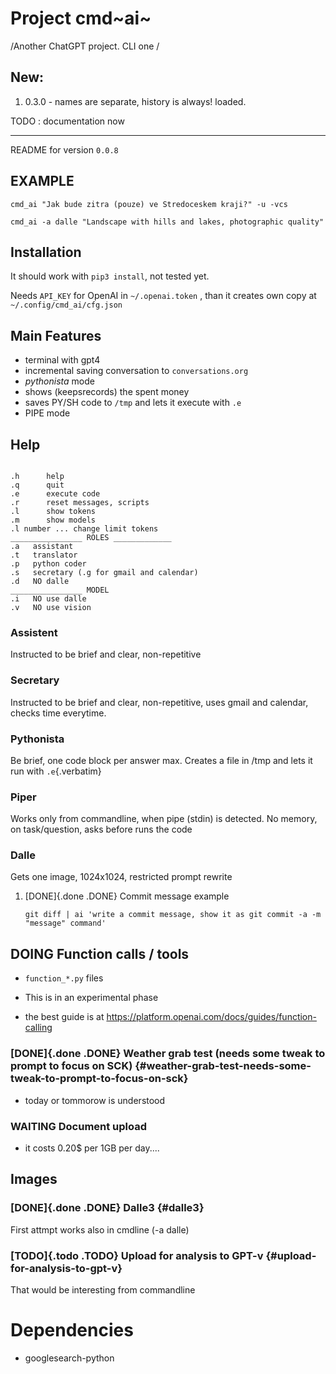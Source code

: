 # Project cmd~ai~

/Another ChatGPT project. CLI one /

## New:

1.  0.3.0 - names are separate, history is always! loaded.

TODO : documentation now

------------------------------------------------------------------------

README for version `0.0.8`

## EXAMPLE

`cmd_ai "Jak bude zitra (pouze) ve Stredoceskem kraji?" -u -vcs`

`cmd_ai -a dalle "Landscape with hills and lakes, photographic quality"`

## Installation

It should work with `pip3 install`, not tested yet.

Needs `API_KEY` for OpenAI in `~/.openai.token` , than it creates own
copy at `~/.config/cmd_ai/cfg.json`

## Main Features

-   terminal with gpt4
-   incremental saving conversation to `conversations.org`
-   *pythonista* mode
-   shows (keepsrecords) the spent money
-   saves PY/SH code to `/tmp` and lets it execute with `.e`
-   PIPE mode

## Help

``` example

.h      help
.q      quit
.e      execute code
.r      reset messages, scripts
.l      show tokens
.m      show models
.l number ... change limit tokens
________________ ROLES _____________
.a   assistant
.t   translator
.p   python coder
.s   secretary (.g for gmail and calendar)
.d   NO dalle
________________ MODEL
.i   NO use dalle
.v   NO use vision
```

### Assistent

Instructed to be brief and clear, non-repetitive

### Secretary

Instructed to be brief and clear, non-repetitive, uses gmail and
calendar, checks time everytime.

### Pythonista

Be brief, one code block per answer max. Creates a file in /tmp and lets
it run with `.e`{.verbatim}

### Piper

Works only from commandline, when pipe (stdin) is detected. No memory,
on task/question, asks before runs the code

### Dalle

Gets one image, 1024x1024, restricted prompt rewrite

1.  [DONE]{.done .DONE} Commit message example

    ``` example
    git diff | ai 'write a commit message, show it as git commit -a -m "message" command'
    ```

## DOING Function calls / tools

-   `function_*.py` files

-   This is in an experimental phase

-   the best guide is at
    <https://platform.openai.com/docs/guides/function-calling>

### [DONE]{.done .DONE} Weather grab test (needs some tweak to prompt to focus on SCK) {#weather-grab-test-needs-some-tweak-to-prompt-to-focus-on-sck}

-   today or tommorow is understood

### WAITING Document upload

-   it costs 0.20\$ per 1GB per day....

## Images

### [DONE]{.done .DONE} Dalle3 {#dalle3}

First attmpt works also in cmdline (-a dalle)

### [TODO]{.todo .TODO} Upload for analysis to GPT-v {#upload-for-analysis-to-gpt-v}

That would be interesting from commandline

# Dependencies

-   googlesearch-python
